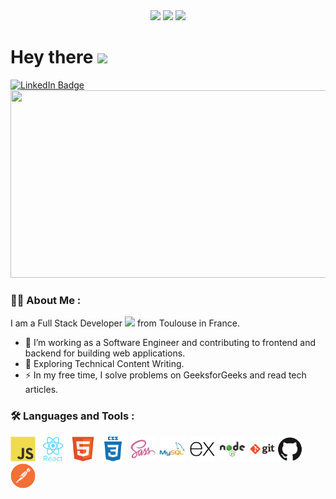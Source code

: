 

<div id="header" align="start">
  <div align="center">
  <img src="https://media.giphy.com/media/v1.Y2lkPTc5MGI3NjExbGExdmgzYjcyc2ZidDBkMHZ2d2c3azNiMjYyajlmY294bWt5bXRrcyZlcD12MV9pbnRlcm5hbF9naWZfYnlfaWQmY3Q9Zw/2IudUHdI075HL02Pkk/giphy.gif" width="100"/>
  <img src="https://media.giphy.com/media/v1.Y2lkPTc5MGI3NjExM3dodzdkY3c3dzNudWgyaTh3ZWphbjhtdDRhYmUwOWJ3YXY2MzVtZSZlcD12MV9pbnRlcm5hbF9naWZfYnlfaWQmY3Q9Zw/CuuSHzuc0O166MRfjt/giphy.gif" width="100"/>
  <img  src="https://media.giphy.com/media/v1.Y2lkPTc5MGI3NjExdmdyMm5mNGRwdHJrdWlzN3JkNjB1dmg1dDBrMzJ6cHFlZ2h4dzcweiZlcD12MV9pbnRlcm5hbF9naWZfYnlfaWQmY3Q9Zw/unxCGmTuBvwo2djRLA/giphy.gif" width="100"/>
  </div>
  
 
<h1>
  Hey there 
  <img src="https://media.giphy.com/media/hvRJCLFzcasrR4ia7z/giphy.gif" width="30px"/>
</h1>


<div id="badges">
  <a href="https://www.linkedin.com/in/th%C3%A9o-napoly-1943a183/">
    <img src="https://img.shields.io/badge/LinkedIn-blue?style=for-the-badge&logo=linkedin&logoColor=white" alt="LinkedIn Badge"/>
  </a
</div>



<div align="center">
  <img src="https://media.giphy.com/media/dWesBcTLavkZuG35MI/giphy.gif" width="600" height="300"/>
</div>

### :man_technologist: About Me :
<div align="start"> 

  I am a Full Stack Developer <img src="https://media.giphy.com/media/WUlplcMpOCEmTGBtBW/giphy.gif" width="30"> from Toulouse in France.
  - :telescope: I’m working as a Software Engineer and contributing to frontend and backend for building web applications.
  - :seedling: Exploring Technical Content Writing.
  - :zap: In my free time, I solve problems on GeeksforGeeks and read tech articles.
</div>

### :hammer_and_wrench: Languages and Tools :
<div>
  <img src="https://github.com/devicons/devicon/blob/master/icons/javascript/javascript-original.svg" title="JavaScript" alt="JavaScript" width="40" height="40"/>&nbsp;
  <img src="https://github.com/devicons/devicon/blob/master/icons/react/react-original-wordmark.svg" title="React" alt="React" width="40" height="40"/>&nbsp;
  <img src="https://github.com/devicons/devicon/blob/master/icons/html5/html5-original.svg" title="HTML5" alt="HTML" width="40" height="40"/>&nbsp;
  <img src="https://github.com/devicons/devicon/blob/master/icons/css3/css3-plain-wordmark.svg"  title="CSS3" alt="CSS" width="40" height="40"/>&nbsp;
  <img src="https://github.com/devicons/devicon/blob/master/icons/sass/sass-original.svg"  title="sass" alt="sass" width="40" height="40"/>&nbsp;
  <img src="https://github.com/devicons/devicon/blob/master/icons/mysql/mysql-original-wordmark.svg" title="MySQL"  alt="MySQL" width="40" height="40"/>&nbsp;
  <img src="https://github.com/devicons/devicon/blob/master/icons/express/express-original.svg" title="express"  alt="express" width="40" height="40"/>&nbsp;
  <img src="https://github.com/devicons/devicon/blob/master/icons/nodejs/nodejs-original-wordmark.svg" title="NodeJS" alt="NodeJS" width="40" height="40"/>&nbsp;
  <img src="https://github.com/devicons/devicon/blob/master/icons/git/git-original-wordmark.svg" title="Git" **alt="Git" width="40" height="40"/>
  <img src="https://github.com/devicons/devicon/blob/master/icons/github/github-original.svg" title="Github" **alt="Github" width="40" height="40"/>
  <img src="https://github.com/devicons/devicon/blob/master/icons/postman/postman-original.svg" title="postman" **alt="postman" width="40" height="40"/>
</div>
</div>

